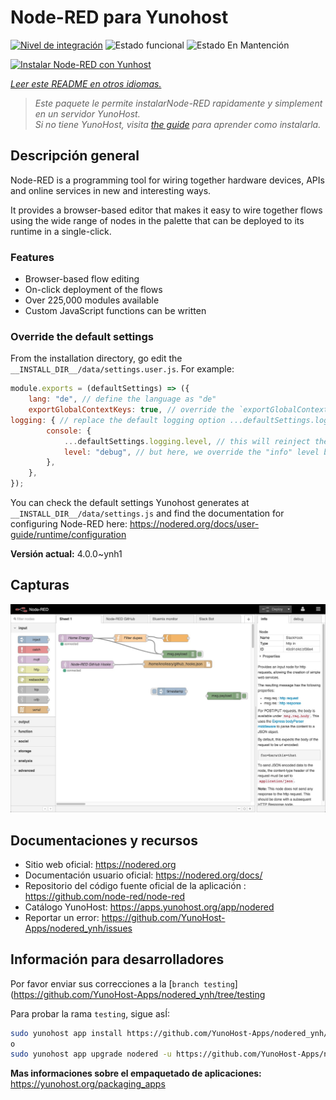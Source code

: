 <!--
Este archivo README esta generado automaticamente<https://github.com/YunoHost/apps/tree/master/tools/readme_generator>
No se debe editar a mano.
-->

# Node-RED para Yunohost

[![Nivel de integración](https://dash.yunohost.org/integration/nodered.svg)](https://dash.yunohost.org/appci/app/nodered) ![Estado funcional](https://ci-apps.yunohost.org/ci/badges/nodered.status.svg) ![Estado En Mantención](https://ci-apps.yunohost.org/ci/badges/nodered.maintain.svg)

[![Instalar Node-RED con Yunhost](https://install-app.yunohost.org/install-with-yunohost.svg)](https://install-app.yunohost.org/?app=nodered)

*[Leer este README en otros idiomas.](./ALL_README.md)*

> *Este paquete le permite instalarNode-RED rapidamente y simplement en un servidor YunoHost.*  
> *Si no tiene YunoHost, visita [the guide](https://yunohost.org/install) para aprender como instalarla.*

## Descripción general

Node-RED is a programming tool for wiring together hardware devices, APIs and online services in new and interesting ways.

It provides a browser-based editor that makes it easy to wire together flows using the wide range of nodes in the palette that can be deployed to its runtime in a single-click.

### Features

- Browser-based flow editing
- On-click deployment of the flows
- Over 225,000 modules available
- Custom JavaScript functions can be written

### Override the default settings

From the installation directory, go edit the `__INSTALL_DIR__/data/settings.user.js`. For example:

```js
module.exports = (defaultSettings) => ({
    lang: "de", // define the language as "de"
    exportGlobalContextKeys: true, // override the `exportGlobalContextKeys` value
logging: { // replace the default logging option ...defaultSettings.logging, // this will reinject the default settings in logging
        console: {
            ...defaultSettings.logging.level, // this will reinject the default settings in logging.console
            level: "debug", // but here, we override the "info" level by "debug"
        },
    },
});
```

You can check the default settings Yunohost generates at `__INSTALL_DIR__/data/settings.js` and find the documentation for configuring Node-RED here: <https://nodered.org/docs/user-guide/runtime/configuration>


**Versión actual:** 4.0.0~ynh1

## Capturas

![Captura de Node-RED](./doc/screenshots/screenshot.jpg)

## Documentaciones y recursos

- Sitio web oficial: <https://nodered.org>
- Documentación usuario oficial: <https://nodered.org/docs/>
- Repositorio del código fuente oficial de la aplicación : <https://github.com/node-red/node-red>
- Catálogo YunoHost: <https://apps.yunohost.org/app/nodered>
- Reportar un error: <https://github.com/YunoHost-Apps/nodered_ynh/issues>

## Información para desarrolladores

Por favor enviar sus correcciones a la [`branch testing`](https://github.com/YunoHost-Apps/nodered_ynh/tree/testing

Para probar la rama `testing`, sigue asÍ:

```bash
sudo yunohost app install https://github.com/YunoHost-Apps/nodered_ynh/tree/testing --debug
o
sudo yunohost app upgrade nodered -u https://github.com/YunoHost-Apps/nodered_ynh/tree/testing --debug
```

**Mas informaciones sobre el empaquetado de aplicaciones:** <https://yunohost.org/packaging_apps>
